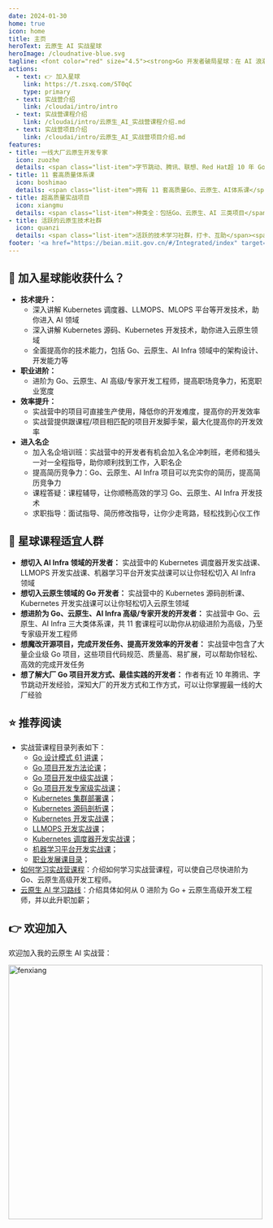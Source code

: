 ```yaml
---
date: 2024-01-30
home: true
icon: home
title: 主页
heroText: 云原生 AI 实战星球
heroImage: /cloudnative-blue.svg
tagline: <font color="red" size="4.5"><strong>Go 开发者破局星球：在 AI 浪潮中打造不可替代的技术竞争力！</strong></font><br/><br/><font color="gray" size="4" face="KaiTi">加入「云原生AI实战营」，解锁年薪百万的专家级技术体系！</font>
actions:
  - text: 👉 加入星球
    link: https://t.zsxq.com/5T0qC
    type: primary
  - text: 实战营介绍
    link: /cloudai/intro/intro
  - text: 实战营课程介绍
    link: /cloudai/intro/云原生_AI_实战营课程介绍.md
  - text: 实战营项目介绍
    link: /cloudai/intro/云原生_AI_实战营项目介绍.md
features:
- title: 一线大厂云原生开发专家
  icon: zuozhe
  details: <span class="list-item">字节跳动、腾讯、联想、Red Hat超 10 年 Go、云原生开发经验</span><span class="list-item">多个国内外知名产品设计和开发经验</span><span class="list-item">3 本书作者，5 套网课的技术课程写作经验</span><span class="list-item">中国移动通信联合会专家级讲师</span><span class="list-item">2023 年机械工业出版社新锐作者</span>
- title: 11 套高质量体系课
  icon: boshimao
  details: <span class="list-item">拥有 11 套高质量Go、云原生、AI体系课</span><span class="list-item">超 500 节课，350 万字的充足课程量</span><span class="list-item">每日一题（算法、Go、云原生面试题等）</span><span class="list-item">大量实战案例和源码</span><span class="list-item">不定期的直播分享</span><span class="list-item">体系课持续不断更新、优化</span><span class="list-item">星球内海量学习资料分享</span>
- title: 超高质量实战项目
  icon: xiangmu
  details: <span class="list-item">种类全：包括Go、云原生、AI 三类项目</span><span class="list-item">内容全：20 万行源码，囊括 Go 企业应用开发中绝大部分功能点</span><span class="list-item">质量高：项目代码规范、质量高、功能全、易扩展</span><span class="list-item">开发模式全：命令式+声明式编程范式等</span><span class="list-item">架构先进：简洁架构、Kubernetes 架构</span><span class="list-item">持续更新：项目功能、架构等持续更新</span>
- title: 活跃的云原生技术社群
  icon: quanzi
  details: <span class="list-item">活跃的技术学习社群，打卡、互助</span><span class="list-item">持续不断的、高质量云原生技术分享，及时解答学习过程中的疑问</span>
footer: '<a href="https://beian.miit.gov.cn/#/Integrated/index" target="_blank">备案号: 粤ICP备2024181276号</a >'
---
```


## :gift: 加入星球能收获什么？
- **技术提升：**
  - 深入讲解 Kubernetes 调度器、LLMOPS、MLOPS 平台等开发技术，助你进入 AI 领域
  - 深入讲解 Kubernetes 源码、Kubernetes 开发技术，助你进入云原生领域
  - 全面提高你的技术能力，包括 Go、云原生、AI Infra 领域中的架构设计、开发能力等
- **职业进阶：**
  - 进阶为 Go、云原生、AI 高级/专家开发工程师，提高职场竞争力，拓宽职业宽度
- **效率提升：**
  - 实战营中的项目可直接生产使用，降低你的开发难度，提高你的开发效率
  - 实战营提供跟课程/项目相匹配的项目开发脚手架，最大化提高你的开发效率
- **进入名企**
  - 加入名企培训班：实战营中的开发者有机会加入名企冲刺班，老师和猎头一对一全程指导，助你顺利找到工作，入职名企
  - 提高简历竞争力：Go、云原生、AI Infra 项目可以充实你的简历，提高简历竞争力
  - 课程答疑：课程辅导，让你顺畅高效的学习 Go、云原生、AI Infra 开发技术
  - 求职指导：面试指导、简历修改指导，让你少走弯路，轻松找到心仪工作

## :couple: 星球课程适宜人群
- **想切入 AI Infra 领域的开发者：**
  实战营中的 Kubernetes 调度器开发实战课、LLMOPS 开发实战课、机器学习平台开发实战课可以让你轻松切入 AI Infra 领域
- **想切入云原生领域的 Go 开发者：**
  实战营中的 Kubernetes 源码剖析课、Kubernetes 开发实战课可以让你轻松切入云原生领域
- **想进阶为 Go、云原生、AI Infra 高级/专家开发的开发者：**
  实战营中 Go、云原生、AI Infra 三大类体系课，共 11 套课程可以助你从初级进阶为高级，乃至专家级开发工程师
- **想魔改开源项目，完成开发任务、提高开发效率的开发者：**
  实战营中包含了大量企业级 Go 项目，这些项目代码规范、质量高、易扩展，可以帮助你轻松、高效的完成开发任务
- **想了解大厂 Go 项目开发方式、最佳实践的开发者：**
  作者有近 10 年腾讯、字节跳动开发经验，深知大厂的开发方式和工作方式，可以让你掌握最一线的大厂经验

## :star: 推荐阅读 

- 实战营课程目录列表如下：
  - [Go 设计模式 61 讲课](/cloudai/catalog/design-pattern.md)；
  - [Go 项目开发方法论课](/cloudai/catalog/methodology.md)；
  - [Go 项目开发中级实战课](/cloudai/catalog/intermediate.md)；
  - [Go 项目开发专家级实战课](/cloudai/catalog/expert.md)；
  - [Kubernetes 集群部署课](/cloudai/catalog/kubernetes-installation.md)；
  - [Kubernetes 源码剖析课](/cloudai/catalog/kubernetes-source.md)；
  - [Kubernetes 开发实战课](/cloudai/catalog/kubernetes-dev.md)；
  - [LLMOPS 开发实战课](/cloudai/catalog/llmops.md)；
  - [Kubernetes 调度器开发实战课](/cloudai/catalog/kubernetes-scheduler.md)；
  - [机器学习平台开发实战课](/cloudai/catalog/mlops.md)；
  - [职业发展课目录](/cloudnative/catalog/career.md)；
- [如何学习实战营课程](/cloudnative/advanced/how.md)：介绍如何学习实战营课程，可以使自己尽快进阶为 Go、云原生高级开发工程师。
- [云原生 AI 学习路线](/learn/roadmap.md)：介绍具体如何从 0 进阶为 Go + 云原生高级开发工程师，并以此升职加薪；

## :point_right: 欢迎加入

欢迎加入我的云原生 AI 实战营：

<img src="/images/contact/无优惠码-公众号.png" alt="fenxiang" style="display: block;width:500px;height:auto;margin-left: 0;margin-right:auto;">
